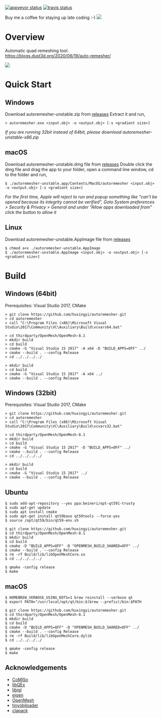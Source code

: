 [![appveyor status](https://ci.appveyor.com/api/projects/status/github/huxingyi/autoremesher?branch=master&svg=true)](https://ci.appveyor.com/project/huxingyi/autoremesher) [![travis status](https://travis-ci.org/huxingyi/autoremesher.svg?branch=master)](https://travis-ci.org/huxingyi/autoremesher)  

Buy me a coffee for staying up late coding :-) [![](https://www.paypalobjects.com/en_US/i/btn/btn_donate_SM.gif)](https://www.paypal.com/cgi-bin/webscr?cmd=_donations&business=GHALWLWXYGCU6&item_name=Support+me+coding+in+my+spare+time&currency_code=AUD&source=url)  

# Overview
Automatic quad remeshing tool.  
https://blogs.dust3d.org/2020/06/19/auto-remesher/

![](https://blogs.dust3d.org/public/attachments/2020-06-19-auto-remesher/auto-remesher-480.png)   

# Quick Start

## Windows
Download autoremesher-unstable.zip from [releases](https://github.com/huxingyi/autoremesher/releases)
Extract it and run,
```
> autoremesher.exe <input.obj> -o <output.obj> [-s <gradient size>]
```
*If you are running 32bit instead of 64bit, please download autoremesher-unstable-x86.zip*

## macOS
Download autoremesher-unstable.dmg file from [releases](https://github.com/huxingyi/autoremesher/releases)
Double click the dmg file and drag the app to your folder, open a command line window, cd to the folder and run,
```
$ ./autoremesher-unstable.app/Contents/MacOS/autoremesher <input.obj> -o <output.obj> [-s <gradient size>]
```
*For the first time, Apple will reject to run and popup something like "can't be opened because its integrity cannot be verified", Goto System preferences > Security & Privacy > General and under "Allow apps downloaded from" click the button to allow it*

## Linux
Download autoremesher-unstable.AppImage file from [releases](https://github.com/huxingyi/autoremesher/releases)
```
$ chmod a+x ./autoremesher-unstable.AppImage
$ ./autoremesher-unstable.AppImage <input.obj> -o <output.obj> [-s <gradient size>]
```

# Build

## Windows (64bit)
Prerequisites: Visual Studio 2017, CMake
```
> git clone https://github.com/huxingyi/autoremesher.git
> cd autoremesher
> call "C:\Program Files (x86)\Microsoft Visual Studio\2017\Community\VC\Auxiliary\Build\vcvars64.bat"

> cd thirdparty/OpenMesh/OpenMesh-8.1
> mkdir build
> cd build
> cmake -G "Visual Studio 15 2017" -A x64 -D "BUILD_APPS=OFF" ../
> cmake --build . --config Release
> cd ../../../../

> mkdir build
> cd build
> cmake -G "Visual Studio 15 2017" -A x64 ../
> cmake --build . --config Release
```

## Windows (32bit)
Prerequisites: Visual Studio 2017, CMake
```
> git clone https://github.com/huxingyi/autoremesher.git
> cd autoremesher
> call "C:\Program Files (x86)\Microsoft Visual Studio\2017\Community\VC\Auxiliary\Build\vcvars32.bat"

> cd thirdparty/OpenMesh/OpenMesh-8.1
> mkdir build
> cd build
> cmake -G "Visual Studio 15 2017" -D "BUILD_APPS=OFF" ../
> cmake --build . --config Release
> cd ../../../../

> mkdir build
> cd build
> cmake -G "Visual Studio 15 2017" ../
> cmake --build . --config Release
```

## Ubuntu
```
$ sudo add-apt-repository --yes ppa:beineri/opt-qt591-trusty
$ sudo apt-get update
$ sudo apt install cmake
$ sudo apt-get install qt59base qt59tools --force-yes
$ source /opt/qt59/bin/qt59-env.sh

$ git clone https://github.com/huxingyi/autoremesher.git
$ cd thirdparty/OpenMesh/OpenMesh-8.1
$ mkdir build
$ cd build
$ cmake -D "BUILD_APPS=OFF" -D "OPENMESH_BUILD_SHARED=OFF" ../
$ cmake --build . --config Release
$ rm -rf Build/lib/libOpenMeshCore.so
$ cd ../../../../

$ qmake -config release
$ make
```

## macOS
```
$ HOMEBREW_VERBOSE_USING_DOTS=1 brew reinstall --verbose qt
$ export PATH="/usr/local/opt/qt/bin:$(brew --prefix)/bin:$PATH

$ git clone https://github.com/huxingyi/autoremesher.git
$ cd thirdparty/OpenMesh/OpenMesh-8.1
$ mkdir build
$ cd build
$ cmake -D "BUILD_APPS=OFF" -D "OPENMESH_BUILD_SHARED=OFF" ../
$ cmake --build . --config Release
$ rm -rf Build/lib/libOpenMeshCore.dylib
$ cd ../../../../

$ qmake -config release
$ make
```

## Acknowledgements
- [CoMISo](https://www.graphics.rwth-aachen.de/software/comiso/)  
- [libQEx](https://github.com/hcebke/libQEx)  
- [libigl](https://github.com/libigl/libigl)  
- [eigen](https://gitlab.com/libeigen/eigen)  
- [OpenMesh](https://graphics.rwth-aachen.de:9000/OpenMesh)  
- [tinyobjloader](https://github.com/tinyobjloader/tinyobjloader)  
- [clapack](http://www.netlib.org/clapack/)  

